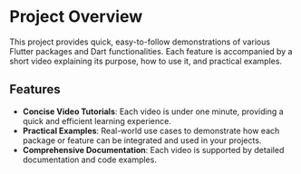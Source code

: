 # Project Overview

This project provides quick, easy-to-follow demonstrations of various Flutter packages and Dart functionalities. Each feature is accompanied by a short video explaining its purpose, how to use it, and practical examples.

## Features

- **Concise Video Tutorials**: Each video is under one minute, providing a quick and efficient learning experience.
- **Practical Examples**: Real-world use cases to demonstrate how each package or feature can be integrated and used in your projects.
- **Comprehensive Documentation**: Each video is supported by detailed documentation and code examples.
